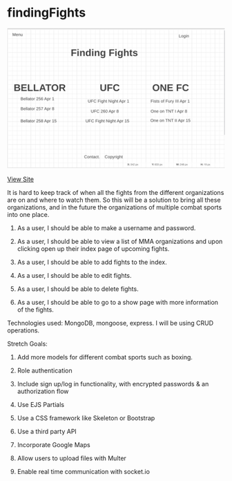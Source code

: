 # findingFights

![Wireframe](Wireframe_Routes_Project.png)

[View Site](https://finding-fights-app.herokuapp.com/ufc)

It is hard to keep track of when all the fights from the different organizations are on and where to watch them.  So this will be a solution to bring all these organizations, and in the future the organizations of multiple combat sports into one place.


1. As a user, I should be able to make a username and password.

2. As a user, I should be able to view a list of MMA organizations and upon clicking open up their index page of upcoming fights.

3. As a user, I should be able to add fights to the index.

4. As a user, I should be able to edit fights.

5. As a user, I should be able to delete fights.

6. As a user, I should be able to go to a show page with more information of the fights.

Technologies used: MongoDB, mongoose, express.  I will be using CRUD operations.

Stretch Goals:
1. Add more models for different combat sports such as boxing.

2. Role authentication

2. Include sign up/log in functionality, with encrypted passwords & an authorization flow

3. Use EJS Partials

4. Use a CSS framework like Skeleton or Bootstrap

5. Use a third party API

6. Incorporate Google Maps

7. Allow users to upload files with Multer

8. Enable real time communication with socket.io
